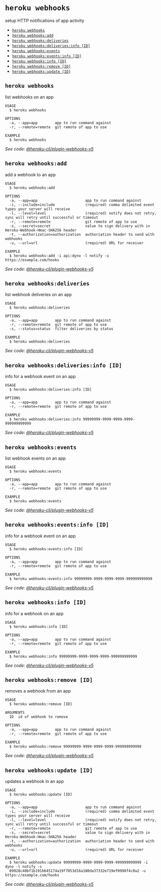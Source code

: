 `heroku webhooks`
=================

setup HTTP notifications of app activity

* [`heroku webhooks`](#heroku-webhooks)
* [`heroku webhooks:add`](#heroku-webhooksadd)
* [`heroku webhooks:deliveries`](#heroku-webhooksdeliveries)
* [`heroku webhooks:deliveries:info [ID]`](#heroku-webhooksdeliveriesinfo-id)
* [`heroku webhooks:events`](#heroku-webhooksevents)
* [`heroku webhooks:events:info [ID]`](#heroku-webhookseventsinfo-id)
* [`heroku webhooks:info [ID]`](#heroku-webhooksinfo-id)
* [`heroku webhooks:remove [ID]`](#heroku-webhooksremove-id)
* [`heroku webhooks:update [ID]`](#heroku-webhooksupdate-id)

## `heroku webhooks`

list webhooks on an app

```
USAGE
  $ heroku webhooks

OPTIONS
  -a, --app=app        app to run command against
  -r, --remote=remote  git remote of app to use

EXAMPLE
  $ heroku webhooks
```

_See code: [@heroku-cli/plugin-webhooks-v5](https://github.com/heroku/cli/blob/v7.19.4/packages/webhooks-v5/commands/webhooks/index.js)_

## `heroku webhooks:add`

add a webhook to an app

```
USAGE
  $ heroku webhooks:add

OPTIONS
  -a, --app=app                      app to run command against
  -i, --include=include              (required) comma delimited event types your server will receive
  -l, --level=level                  (required) notify does not retry, sync will retry until successful or timeout
  -r, --remote=remote                git remote of app to use
  -s, --secret=secret                value to sign delivery with in Heroku-Webhook-Hmac-SHA256 header
  -t, --authorization=authorization  authoriation header to send with webhooks
  -u, --url=url                      (required) URL for receiver

EXAMPLE
  $ heroku webhooks:add -i api:dyno -l notify -u https://example.com/hooks
```

_See code: [@heroku-cli/plugin-webhooks-v5](https://github.com/heroku/cli/blob/v7.19.4/packages/webhooks-v5/commands/webhooks/add.js)_

## `heroku webhooks:deliveries`

list webhook deliveries on an app

```
USAGE
  $ heroku webhooks:deliveries

OPTIONS
  -a, --app=app        app to run command against
  -r, --remote=remote  git remote of app to use
  -s, --status=status  filter deliveries by status

EXAMPLE
  $ heroku webhooks:deliveries
```

_See code: [@heroku-cli/plugin-webhooks-v5](https://github.com/heroku/cli/blob/v7.19.4/packages/webhooks-v5/commands/webhooks/deliveries/index.js)_

## `heroku webhooks:deliveries:info [ID]`

info for a webhook event on an app

```
USAGE
  $ heroku webhooks:deliveries:info [ID]

OPTIONS
  -a, --app=app        app to run command against
  -r, --remote=remote  git remote of app to use

EXAMPLE
  $ heroku webhooks:deliveries:info 99999999-9999-9999-9999-999999999999
```

_See code: [@heroku-cli/plugin-webhooks-v5](https://github.com/heroku/cli/blob/v7.19.4/packages/webhooks-v5/commands/webhooks/deliveries/info.js)_

## `heroku webhooks:events`

list webhook events on an app

```
USAGE
  $ heroku webhooks:events

OPTIONS
  -a, --app=app        app to run command against
  -r, --remote=remote  git remote of app to use

EXAMPLE
  $ heroku webhooks:events
```

_See code: [@heroku-cli/plugin-webhooks-v5](https://github.com/heroku/cli/blob/v7.19.4/packages/webhooks-v5/commands/webhooks/events/index.js)_

## `heroku webhooks:events:info [ID]`

info for a webhook event on an app

```
USAGE
  $ heroku webhooks:events:info [ID]

OPTIONS
  -a, --app=app        app to run command against
  -r, --remote=remote  git remote of app to use

EXAMPLE
  $ heroku webhooks:events:info 99999999-9999-9999-9999-999999999999
```

_See code: [@heroku-cli/plugin-webhooks-v5](https://github.com/heroku/cli/blob/v7.19.4/packages/webhooks-v5/commands/webhooks/events/info.js)_

## `heroku webhooks:info [ID]`

info for a webhook on an app

```
USAGE
  $ heroku webhooks:info [ID]

OPTIONS
  -a, --app=app        app to run command against
  -r, --remote=remote  git remote of app to use

EXAMPLE
  $ heroku webhooks:info 99999999-9999-9999-9999-999999999999
```

_See code: [@heroku-cli/plugin-webhooks-v5](https://github.com/heroku/cli/blob/v7.19.4/packages/webhooks-v5/commands/webhooks/info.js)_

## `heroku webhooks:remove [ID]`

removes a webhook from an app

```
USAGE
  $ heroku webhooks:remove [ID]

ARGUMENTS
  ID  id of webhook to remove

OPTIONS
  -a, --app=app        app to run command against
  -r, --remote=remote  git remote of app to use

EXAMPLE
  $ heroku webhooks:remove 99999999-9999-9999-9999-999999999999
```

_See code: [@heroku-cli/plugin-webhooks-v5](https://github.com/heroku/cli/blob/v7.19.4/packages/webhooks-v5/commands/webhooks/remove.js)_

## `heroku webhooks:update [ID]`

updates a webhook in an app

```
USAGE
  $ heroku webhooks:update [ID]

OPTIONS
  -a, --app=app                      app to run command against
  -i, --include=include              (required) comma delimited event types your server will receive
  -l, --level=level                  (required) notify does not retry, sync will retry until successful or timeout
  -r, --remote=remote                git remote of app to use
  -s, --secret=secret                value to sign delivery with in Heroku-Webhook-Hmac-SHA256 header
  -t, --authorization=authorization  authoriation header to send with webhooks
  -u, --url=url                      (required) URL for receiver

EXAMPLE
  $ heroku webhooks:update 99999999-9999-9999-9999-999999999999 -i dyno -l notify -s 
  09928c40bf1b191b645174a19f7053d16a180da37332e719ef0998f4c0a2 -u https://example.com/hooks
```

_See code: [@heroku-cli/plugin-webhooks-v5](https://github.com/heroku/cli/blob/v7.19.4/packages/webhooks-v5/commands/webhooks/update.js)_
